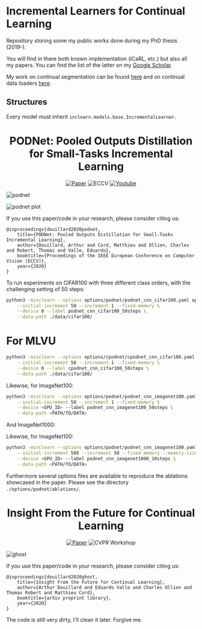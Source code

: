 # Incremental Learners for Continual Learning

Repository storing some my public works done during my PhD thesis (2019-).

You will find in there both known implementation (iCaRL, etc.) but also all my papers.
You can find the list of the latter on my [Google Scholar](https://scholar.google.com/citations?user=snwgZBIAAAAJ&hl=en).

My work on continual segmentation can be found [here](https://github.com/arthurdouillard/CVPR2021_PLOP) and on continual data loaders [here](https://github.com/Continvvm/continuum).

## Structures

Every model must inherit `inclearn.models.base.IncrementalLearner`.

<div align="center">

# PODNet: Pooled Outputs Distillation for Small-Tasks Incremental Learning

[![Paper](https://img.shields.io/badge/arXiv-2004.13513-brightgreen)](https://arxiv.org/abs/2004.13513)
![ECCV](https://img.shields.io/badge/ECCV-2020-blue)
[![Youtube](https://img.shields.io/badge/Youtube-link-red)](https://www.youtube.com/watch?v=SWFO1_lTcR8)

</div>

![podnet](images/podnet.png)

![podnet plot](images/podnet_plot.png)

If you use this paper/code in your research, please consider citing us:

```
@inproceedings{douillard2020podnet,
    title={PODNet: Pooled Outputs Distillation for Small-Tasks Incremental Learning},
    author={Douillard, Arthur and Cord, Matthieu and Ollion, Charles and Robert, Thomas and Valle, Eduardo},
    booktitle={Proceedings of the IEEE European Conference on Computer Vision (ECCV)},
    year={2020}
}
```

To run experiments on CIFAR100 with three different class orders, with the challenging
setting of 50 steps:

```bash
python3 -minclearn --options options/podnet/podnet_cnn_cifar100.yaml options/data/cifar100_3orders.yaml \
    --initial-increment 50 --increment 1 --fixed-memory \
    --device 0 --label podnet_cnn_cifar100_50steps \
    --data-path ./data/cifar100/
```

# For MLVU
```bash
python3 -minclearn --options options/cpodnet/cpodnet_cnn_cifar100.yaml options/data/cifar100_3orders.yaml \
    --initial-increment 50 --increment 1 --fixed-memory \
    --device 0 --label cpodnet_cnn_cifar100_50steps \
    --data-path ./data/cifar100/
```


Likewise, for ImageNet100:

```bash
python3 -minclearn --options options/podnet/podnet_cnn_imagenet100.yaml options/data/imagenet100_1order.yaml \
    --initial-increment 50 --increment 1 --fixed-memory \
    --device <GPU_ID> --label podnet_cnn_imagenet100_50steps \
    --data-path <PATH/TO/DATA>
```

And ImageNet1000:

Likewise, for ImageNet100:

```bash
python3 -minclearn --options options/podnet/podnet_cnn_imagenet100.yaml options/data/imagenet1000_1order.yaml \
    --initial-increment 500 --increment 50 --fixed-memory --memory-size 20000 \
    --device <GPU_ID> --label podnet_cnn_imagenet1000_10steps \
    --data-path <PATH/TO/DATA>
```

Furthermore several options files are available to reproduce the ablations showcased
in the paper. Please see the directory `./options/podnet/ablations/`.

<div align="center">

# Insight From the Future for Continual Learning

[![Paper](https://img.shields.io/badge/arXiv-2006.13748-brightgreen)](https://arxiv.org/abs/2006.13748)
![CVPR Workshop](https://img.shields.io/badge/CVPRW-2021-blue)

</div>

![ghost](images/ghost.png)

If you use this paper/code in your research, please consider citing us:

```
@inproceedings{douillard2020ghost,
    title={Insight From the Future for Continual Learning},
    author={Arthur Douillard and Eduardo Valle and Charles Ollion and Thomas Robert and Matthieu Cord},
    booktitle={arXiv preprint library},
    year={2020}
}
```

The code is still very dirty, I'll clean it later. Forgive me.
